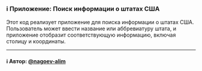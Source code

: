 ### ℹ️ Приложение: Поиск информации о штатах США

Этот код реализует приложение для поиска информации о штатах США.
Пользователь может ввести название или аббревиатуру штата, и приложение
отобразит соответствующую информацию, включая столицу и координаты.

-----
#### ℹ️ Автор: [@nagoev-alim](https://github.com/nagoev-alim)

